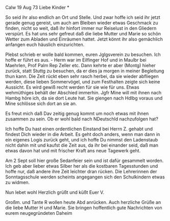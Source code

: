  Calw 19 Aug 73
Liebe Kinder <Fried>*

So seid ihr also endlich an Ort und Stelle. Und zwar hoffe ich seid ihr jetzt gerade genug gereist, um auch am Bleiben wieder etwas Geschmack zu finden, nicht so weit, daß ihr hinfort immer nur Reiselust in den Gliedern verspürt. Es hat uns sehr gefreut daß die liebe Mutter und Marie so schön Wetter zum Abladen und Einräumen hattet. Jetzt könnt ihr also gemächlich anfangen euch häuslich einzurichten.

Plebst schrieb er wolle bald kommen, euren Jglgsverein zu besuchen. Ich hoffe er führt es aus. - Herm war im Eilfinger Hof und in Maulbr bei Maehrlen, Prof Palm Rep Zeller etc. Dann kehrte er aber (Montg) hieher zurück, statt Stuttg zu besuchen, da er dies ja morgen in meiner Begleitung thun kann. Die Zeit rückt eben sehr rasch herbei, da sie wieder abfliegen werden, diese lieben Sommervögel, und zum Festhalten zeigte sich keine Aussicht. Es wird gewiß recht werden für sie wie für uns. Etwas wehmüthiges behält der Abschied immerhin. Jgfr Mine will mit ihnen nach Hambg höre ich, da sie dort Leute hat. Sie giengen nach Hdlbg voraus und Mine schlösse sich dort an sie an.

Es freut mich daß Dav zeitig genug kommt um noch etwas mit ihnen zusammen zu sein. Ob er wohl bald nach NDeutschld nachzufolgen hat?

Ich hoffe Du hast einen ordentlichen Einstand bei Herrn Z. gehabt und findest Dich wieder in die Arbeit. Es geht doch anders, wenn man dann in ein eigenes Logis zurück geht, und ich hoffe Du nimmst den Ladenstaub nicht dahin mit und kaufst die Zeit aus, da ihr bei einander seid, daß man etwas davon hat und mit frischer Kraft ans neue Tagewerk geht.

Am 2 Sept soll hier große Sedanfeier sein und ist dafür gesammelt worden. Ich geb aber lieber etwas Silber her als die kostbaren Tagesstunden und hoffe nur, daß andere ihre Zeit leichter dran rücken. Die Lehrerinnen der Sonntagsschule werden scheints angegangen sich den Schulkindern etwas zu widmen.

Nun lebet wohl Herzlich grüßt und küßt
 Euer V.

Großm. und Tante R wollen heute Abd anrücken. Auch herzliche Grüße an die liebe Mutter H und Marie. Sie bringen hoffentlich gute Nachrichten von eurem neugegründeten Daheim
